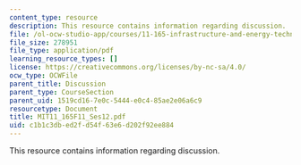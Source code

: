```yaml
---
content_type: resource
description: This resource contains information regarding discussion.
file: /ol-ocw-studio-app/courses/11-165-infrastructure-and-energy-technology-challenges-fall-2011/c1b1c3dbed2fd54f63e6d202f92ee884_MIT11_165F11_Ses12.pdf
file_size: 278951
file_type: application/pdf
learning_resource_types: []
license: https://creativecommons.org/licenses/by-nc-sa/4.0/
ocw_type: OCWFile
parent_title: Discussion
parent_type: CourseSection
parent_uid: 1519cd16-7e0c-5444-e0c4-85ae2e06a6c9
resourcetype: Document
title: MIT11_165F11_Ses12.pdf
uid: c1b1c3db-ed2f-d54f-63e6-d202f92ee884
---
```

This resource contains information regarding discussion.